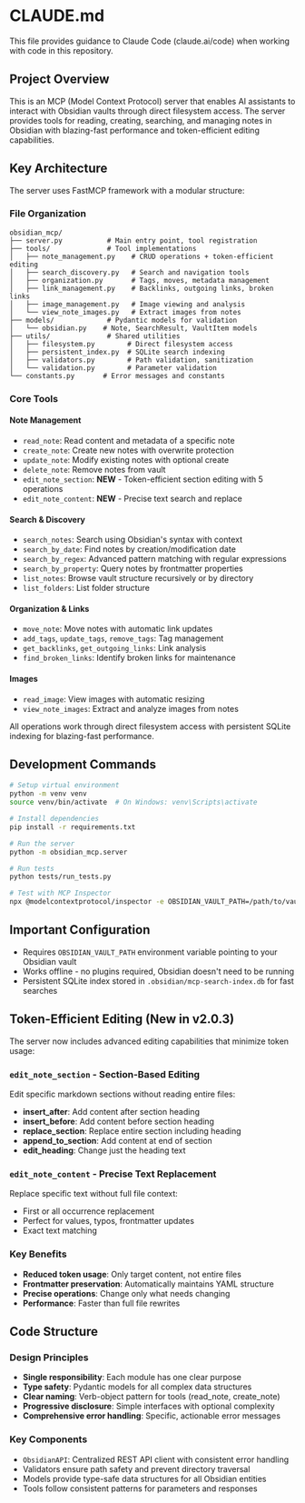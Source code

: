 # CLAUDE.md

This file provides guidance to Claude Code (claude.ai/code) when working with code in this repository.

## Project Overview

This is an MCP (Model Context Protocol) server that enables AI assistants to interact with Obsidian vaults through direct filesystem access. The server provides tools for reading, creating, searching, and managing notes in Obsidian with blazing-fast performance and token-efficient editing capabilities.

## Key Architecture

The server uses FastMCP framework with a modular structure:

### File Organization
```
obsidian_mcp/
├── server.py           # Main entry point, tool registration
├── tools/              # Tool implementations
│   ├── note_management.py    # CRUD operations + token-efficient editing
│   ├── search_discovery.py   # Search and navigation tools
│   ├── organization.py       # Tags, moves, metadata management
│   ├── link_management.py    # Backlinks, outgoing links, broken links
│   ├── image_management.py   # Image viewing and analysis
│   └── view_note_images.py   # Extract images from notes
├── models/             # Pydantic models for validation
│   └── obsidian.py    # Note, SearchResult, VaultItem models
├── utils/              # Shared utilities
│   ├── filesystem.py        # Direct filesystem access
│   ├── persistent_index.py  # SQLite search indexing
│   ├── validators.py        # Path validation, sanitization
│   └── validation.py        # Parameter validation
└── constants.py       # Error messages and constants
```

### Core Tools

#### Note Management
- `read_note`: Read content and metadata of a specific note
- `create_note`: Create new notes with overwrite protection
- `update_note`: Modify existing notes with optional create
- `delete_note`: Remove notes from vault
- `edit_note_section`: **NEW** - Token-efficient section editing with 5 operations
- `edit_note_content`: **NEW** - Precise text search and replace

#### Search & Discovery
- `search_notes`: Search using Obsidian's syntax with context
- `search_by_date`: Find notes by creation/modification date
- `search_by_regex`: Advanced pattern matching with regular expressions
- `search_by_property`: Query notes by frontmatter properties
- `list_notes`: Browse vault structure recursively or by directory
- `list_folders`: List folder structure

#### Organization & Links
- `move_note`: Move notes with automatic link updates
- `add_tags`, `update_tags`, `remove_tags`: Tag management
- `get_backlinks`, `get_outgoing_links`: Link analysis
- `find_broken_links`: Identify broken links for maintenance

#### Images
- `read_image`: View images with automatic resizing
- `view_note_images`: Extract and analyze images from notes

All operations work through direct filesystem access with persistent SQLite indexing for blazing-fast performance.

## Development Commands

```bash
# Setup virtual environment
python -m venv venv
source venv/bin/activate  # On Windows: venv\Scripts\activate

# Install dependencies
pip install -r requirements.txt

# Run the server
python -m obsidian_mcp.server

# Run tests
python tests/run_tests.py

# Test with MCP Inspector
npx @modelcontextprotocol/inspector -e OBSIDIAN_VAULT_PATH=/path/to/vault python -m obsidian_mcp.server
```

## Important Configuration

- Requires `OBSIDIAN_VAULT_PATH` environment variable pointing to your Obsidian vault
- Works offline - no plugins required, Obsidian doesn't need to be running
- Persistent SQLite index stored in `.obsidian/mcp-search-index.db` for fast searches

## Token-Efficient Editing (New in v2.0.3)

The server now includes advanced editing capabilities that minimize token usage:

### `edit_note_section` - Section-Based Editing
Edit specific markdown sections without reading entire files:
- **insert_after**: Add content after section heading
- **insert_before**: Add content before section heading  
- **replace_section**: Replace entire section including heading
- **append_to_section**: Add content at end of section
- **edit_heading**: Change just the heading text

### `edit_note_content` - Precise Text Replacement
Replace specific text without full file context:
- First or all occurrence replacement
- Perfect for values, typos, frontmatter updates
- Exact text matching

### Key Benefits
- **Reduced token usage**: Only target content, not entire files
- **Frontmatter preservation**: Automatically maintains YAML structure
- **Precise operations**: Change only what needs changing
- **Performance**: Faster than full file rewrites

## Code Structure

### Design Principles
- **Single responsibility**: Each module has one clear purpose
- **Type safety**: Pydantic models for all complex data structures
- **Clear naming**: Verb-object pattern for tools (read_note, create_note)
- **Progressive disclosure**: Simple interfaces with optional complexity
- **Comprehensive error handling**: Specific, actionable error messages

### Key Components
- `ObsidianAPI`: Centralized REST API client with consistent error handling
- Validators ensure path safety and prevent directory traversal
- Models provide type-safe data structures for all Obsidian entities
- Tools follow consistent patterns for parameters and responses